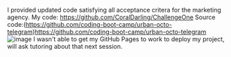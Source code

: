 I provided updated code satisfying all acceptance critera for the marketing agency.
My code: https://github.com/CoralDarling/ChallengeOne
Source code:(https://github.com/coding-boot-camp/urban-octo-telegram)https://github.com/coding-boot-camp/urban-octo-telegram
![image](https://github.com/CoralDarling/ChallengeOne/assets/109124878/0d86bd6c-2ef6-47c9-912d-c7e014ff1688)
I wasn't able to get my GitHub Pages to work to deploy my project, will ask tutoring about that next session.
